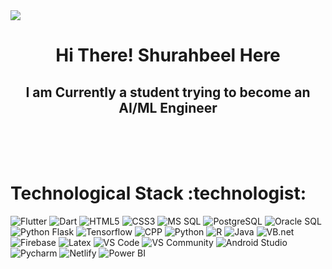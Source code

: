<img src = "https://github.com/justuravgcoder/PowerBI-Dashboard/assets/108054504/09871569-eb0e-4cfb-8eca-a12e00743c85">
<center><h1>Hi There! Shurahbeel Here </h1></center>
<center><h2>I am Currently a student trying to become an AI/ML Engineer</h2></center>
<br>
<br>
<br>
<h1>Technological Stack :technologist:</h1>
<p>
<img src = "https://img.shields.io/badge/Flutter-%2302569B.svg?style=for-the-badge&logo=Flutter&logoColor=white" alt = "Flutter">
<img src = "https://img.shields.io/badge/css3-%231572B6.svg?style=for-the-badge&logo=css3&logoColor=white" alt=  "Dart">
<img src = "https://img.shields.io/badge/html5-%23E34F26.svg?style=for-the-badge&logo=html5&logoColor=white" alt = "HTML5">
<img src = "https://img.shields.io/badge/css3-%231572B6.svg?style=for-the-badge&logo=css3&logoColor=white" alt=  "CSS3">
<img src = "https://img.shields.io/badge/Microsoft%20SQL%20Server-CC2927?style=for-the-badge&logo=microsoft%20sql%20server&logoColor=white" alt=  "MS SQL">
<img src = "https://img.shields.io/badge/postgres-%23316192.svg?style=for-the-badge&logo=postgresql&logoColor=white" alt=  "PostgreSQL">
<img src = "https://img.shields.io/badge/Oracle-F80000?style=for-the-badge&logo=oracle&logoColor=white" alt=  "Oracle SQL">
<img src = "https://img.shields.io/badge/flask-%23000.svg?style=for-the-badge&logo=flask&logoColor=white" alt=  "Python Flask">
<img src = "https://img.shields.io/badge/TensorFlow-%23FF6F00.svg?style=for-the-badge&logo=TensorFlow&logoColor=white" alt=  "Tensorflow">
<img src = "https://img.shields.io/badge/c++-%2300599C.svg?style=for-the-badge&logo=c%2B%2B&logoColor=white" alt=  "CPP">
<img src = "https://img.shields.io/badge/python-3670A0?style=for-the-badge&logo=python&logoColor=ffdd54" alt=  "Python">
<img src = "https://img.shields.io/badge/r-%23276DC3.svg?style=for-the-badge&logo=r&logoColor=white" alt=  "R">
<img src = "https://img.shields.io/badge/java-%23ED8B00.svg?style=for-the-badge&logo=openjdk&logoColor=white" alt=  "Java">
<img src = "https://img.shields.io/badge/.NET-5C2D91?style=for-the-badge&logo=.net&logoColor=white" alt=  "VB.net">
<img src = "https://img.shields.io/badge/Firebase-039BE5?style=for-the-badge&logo=Firebase&logoColor=white" alt=  "Firebase">
<img src = "https://img.shields.io/badge/latex-%23008080.svg?style=for-the-badge&logo=latex&logoColor=white" alt=  "Latex">
<img src = "https://img.shields.io/badge/Visual%20Studio-5C2D91.svg?style=for-the-badge&logo=visual-studio&logoColor=white" alt=  "VS Code">
<img src = "https://img.shields.io/badge/Visual%20Studio%20Code-0078d7.svg?style=for-the-badge&logo=visual-studio-code&logoColor=white" alt=  "VS Community">
<img src = "https://img.shields.io/badge/Android%20Studio-3DDC84.svg?style=for-the-badge&logo=android-studio&logoColor=white" alt=  "Android Studio">
<img src = "https://img.shields.io/badge/pycharm-143?style=for-the-badge&logo=pycharm&logoColor=black&color=black&labelColor=green" alt=  "Pycharm">
<img src = "https://img.shields.io/badge/netlify-%23000000.svg?style=for-the-badge&logo=netlify&logoColor=#00C7B7" alt=  "Netlify">
<img src = "https://img.shields.io/badge/power_bi-F2C811?style=for-the-badge&logo=powerbi&logoColor=black" alt=  "Power BI">
</p>


<!---
justuravgcoder/justuravgcoder is a ✨ special ✨ repository because its `README.md` (this file) appears on your GitHub profile.
You can click the Preview link to take a look at your changes.
--->
